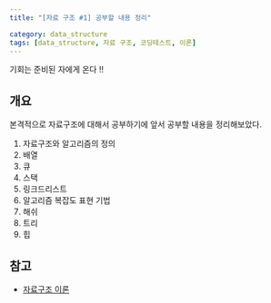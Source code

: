 ```yaml
---
title: "[자료 구조 #1] 공부할 내용 정리"

category: data_structure
tags: [data_structure, 자료 구조, 코딩테스트, 이론]
---
```


기회는 준비된 자에게 온다 !! <br/>

## 개요 

본격적으로 자료구조에 대해서 공부하기에 앞서 공부할 내용을 정리해보았다. <br/>
1. 자료구조와 알고리즘의 정의
2. 배열
3. 큐
4. 스택
5. 링크드리스트
6. 알고리즘 복잡도 표현 기법
7. 해쉬
8. 트리
9. 힙

## 참고
* [자료구조 이론](https://fastcampus.co.kr/dev_online_devjob/?utm_source=google&utm_medium=cpc&utm_campaign=hq%5E220425%5E210773&utm_content=%EC%BD%94%EB%94%A9%ED%85%8C%EC%8A%A4%ED%8A%B8%20%EA%B3%B5%EB%B6%80&utm_term=&gclid=Cj0KCQiA7bucBhCeARIsAIOwr-9PbCDE7ElyFFQcNrb4BHeeZrnVbZCcouKlmkN7dYF7d_mB3CO6pu4aAgI2EALw_wcB)